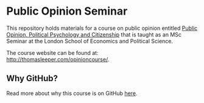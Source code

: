 # Public Opinion Seminar

This repository holds materials for a course on public opinion entitled [Public Opinion, Political Psychology and Citizenship](http://www.lse.ac.uk/resources/calendar/courseGuides/GV/2017_GV4J3.htm) that is taught as an MSc Seminar at the London School of Economics and Political Science. 

The course website can be found at: http://thomasleeper.com/opinioncourse/.

## Why GitHub?

Read more about why this course is on GitHub [here](fork.md).
